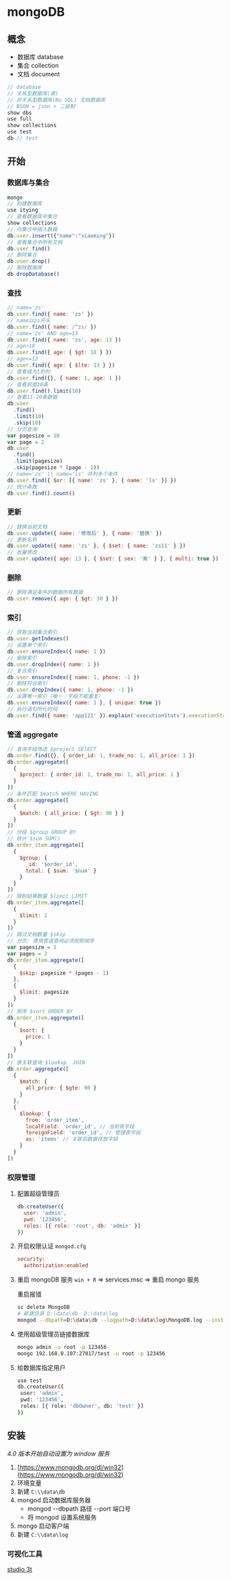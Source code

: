 # mongoDB

## 概念

- 数据库 database
- 集合 collection
- 文档 document

```js
// database
// 关系型数据库(表)
// 非关系型数据库(No SQL) 文档数据库
// BSON = json + 二级制
show dbs
use full
show collections
use test
db // test
```

## 开始

### 数据库与集合

```js
mongo
// 创建数据库
use itying
// 查看数据库中集合
show collections
// 向集合中插入数据
db.user.insert({"name":"xiaoming"})
// 查看集合中所有文档
db.user.find()
// 删除集合
db.user.drop()
// 删除数据库
db.dropDatabase()
```

### 查找

```js
// name='zs'
db.user.find({ name: 'zs' })
// name以zs开头
db.user.find({ name: /^zs/ })
// name='zs' AND age=13
db.user.find({ name: 'zs', age: 13 })
// age>18
db.user.find({ age: { $gt: 18 } })
// age<=13
db.user.find({ age: { $lte: 13 } })
// 查看值为1的列
db.user.find({}, { name: 1, age: 1 })
// 查看前面10条
db.user.find().limit(10)
// 查看11-20条数据
db.user
  .find()
  .limit(10)
  .skip(10)
// 分页查询
var pagesize = 10
var page = 2
db.user
  .find()
  .limit(pagesize)
  .skip(pagesize * (page - 1))
// name='zs' || name='ls' 并列多个条件
db.user.find({ $or: [{ name: 'zs' }, { name: 'ls' }] })
// 统计条数
db.user.find().count()
```

### 更新

```js
// 替换当前文档
db.user.update({ name: '修改后' }, { name: '替换' })
// 更新名称
db.user.update({ name: 'zs' }, { $set: { name: 'zs11' } })
// 批量修改
db.user.update({ age: 13 }, { $set: { sex: '男' } }, { multi: true })
```

### 删除

```js
// 删除满足条件的数据所有数据
db.user.remove({ age: { $gt: 30 } })
```

### 索引

```js
// 获取当前集合索引
db.user.getIndexes()
// 设置单个索引
db.user.ensureIndex({ name: 1 })
// 删除索引
db.user.dropIndex({ name: 1 })
// 复合索引
db.user.ensureIndex({ name: 1, phone: -1 })
// 删除符合索引
db.user.dropIndex({ name: 1, phone: -1 })
// 设置唯一索引（唯一：字段不能重复）
db.user.ensureIndex({ name: 1 }, { unique: true })
// 执行语句所化时间
db.user.find({ name: 'app121' }).explain('executionStats').executionStats.executionTimeMillis
```

### 管道 aggregate

```js
// 查询字段筛选 $project SElECT
db.order.find({}, { order_id: 1, trade_no: 1, all_price: 1 })
db.order.aggregate([
  {
    $project: { order_id: 1, trade_no: 1, all_price: 1 }
  }
])
// 条件匹配 $match WHERE HAVING
db.order.aggregate([
  {
    $match: { all_price: { $gt: 90 } }
  }
])
// 分组 $group GROUP BY
// 统计 $sum SUM()
db.order_item.aggregate([
  {
    $group: {
      _id: '$order_id',
      total: { $sum: '$num' }
    }
  }
])
// 限制结果数量 $limit LIMIT
db.order_item.aggregate([
  {
    $limit: 2
  }
])
// 跳过文档数量 $skip
// 分页: 使用管道查询必须按照顺序
var pagesize = 2
var pages = 2
db.order_item.aggregate([
  {
    $skip: pagesize * (pages - 1)
  },
  {
    $limit: pagesize
  }
])
// 排序 $sort ORDER BY
db.order_item.aggregate([
  {
    $sort: {
      price: 1
    }
  }
])
// 表关联查询 $lookup  JOIN
db.order.aggregate([
  {
    $match: {
      all_price: { $gte: 90 }
    }
  },
  {
    $lookup: {
      from: 'order_item',
      localField: 'order_id', // 当前表字段
      foreignField: 'order_id', // 管理表字段
      as: 'items' // 关联后数据存放字段
    }
  }
])
```

### 权限管理

1. 配置超级管理员

   ```js
   db.createUser({
     user: 'admin',
     pwd: '123456',
     roles: [{ role: 'root', db: 'admin' }]
   })
   ```

2. 开启权限认证
   `mongod.cfg`

   ```cfg
   security:
     authorization:enabled
   ```

3. 重启 mongoDB 服务
   `win + R` => services.msc => 重启 mongo 服务

   重启报错

   ```bash
   sc delete MongoDB
   # 新建目录 D:\data\db  D:\data\log
   mongod --dbpath=D:\data\db --logpath=D:\data\log\MongoDB.log --install --serviceName "MongoDB"
   ```

4. 使用超级管理员链接数据库

   ```bash
   mongo admin -u root -p 123456
   mongo 192.168.0.107:27017/test -u root -p 123456
   ```

5. 给数据库指定用户

   ```bash
   use test
   db.createUser({
    user: 'admin',
    pwd: '123456',
    roles: [{ role: 'dbOwner', db: 'test' }]
   })
   ```

## **安装**

_4.0 版本开始自动设置为 window 服务_

1. [https://www.mongodb.org/dl/win32](https://www.mongodb.org/dl/win32)
2. 环境变量
3. 新建 `C:\\data\db`
4. mongod 启动数据库服务器
   - mongod --dbpath 路径 --port 端口号
   - 将 mongod 设置系统服务
5. mongo 启动客户端
6. 新建 `C:\\data\log`

### 可视化工具

[studio 3t](https://robomongo.org/)
